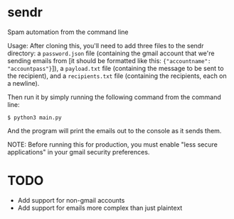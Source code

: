 # sendr
Spam automation from the command line

Usage:
After cloning this, you'll need to add three files to the sendr directory: a `password.json` file (containing the gmail account that we're sending emails from [it should be formatted like this: `{"accountname": "accountpass"}`]), a `payload.txt` file (containing the message to be sent to the recipient), and a `recipients.txt` file (containing the recipients, each on a newline).

Then run it by simply running the following command from the command line:
```
$ python3 main.py
```
And the program will print the emails out to the console as it sends them.

NOTE: Before running this for production, you must enable "less secure applications" in your gmail security preferences.

# TODO
* Add support for non-gmail accounts
* Add support for emails more complex than just plaintext
